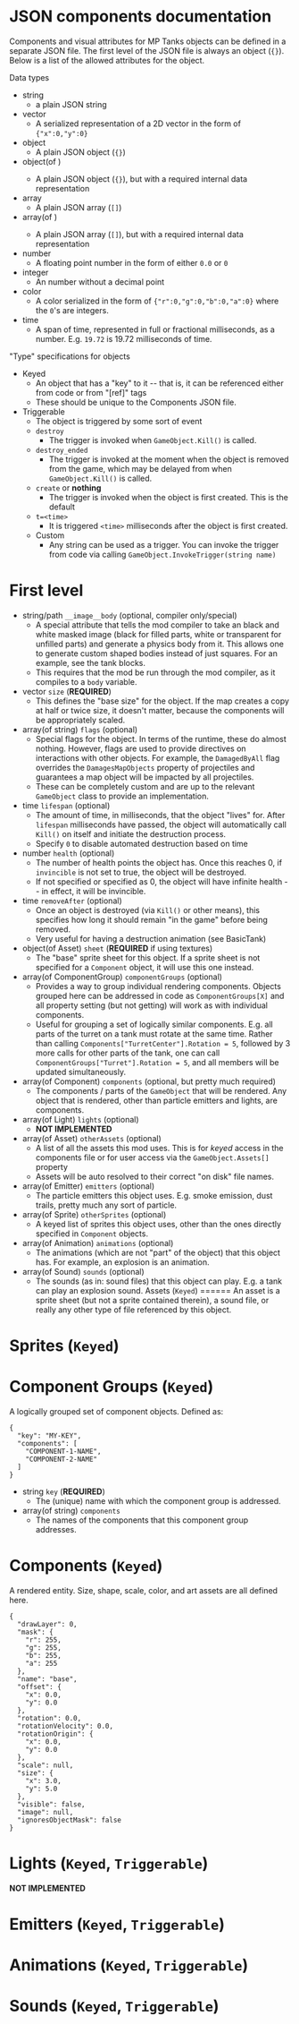 JSON components documentation
=============================

Components and visual attributes for MP Tanks objects can be defined in a separate
JSON file. The first level of the JSON file is always an object (`{}`). Below is a 
list of the allowed attributes for the object.

Data types
 - string
   - a plain JSON string
 - vector 
   - A serialized representation of a 2D vector in the form of `{"x":0,"y":0}`
 - object 
   - A plain JSON object (`{}`)
 - object(of <type>)
   - A plain JSON object (`{}`), but with a required internal data representation
 - array 
   - A plain JSON array (`[]`)
 - array(of <type>) 
   - A plain JSON array (`[]`), but with a required internal data representation
 - number
   - A floating point number in the form of either `0.0` or `0`
 - integer
   - An number without a decimal point
 - color
   - A color serialized in the form of `{"r":0,"g":0,"b":0,"a":0}` where the `0`'s are integers.
 - time
   - A span of time, represented in full or fractional milliseconds, as a number. E.g. `19.72` is 19.72 milliseconds of time.

"Type" specifications for objects
 - Keyed
   - An object that has a "key" to it -- that is, it can be referenced either from code or from "[ref]" tags
   - These should be unique to the Components JSON file.
 - Triggerable
   - The object is triggered by some sort of event
   - `destroy`
     - The trigger is invoked when `GameObject.Kill()` is called.
   - `destroy_ended`
     - The trigger is invoked at the moment when the object is removed from the game, which may be delayed from when `GameObject.Kill()` is called.
   - `create` or **nothing**
     - The trigger is invoked when the object is first created. This is the default
   - `t=<time>`
     - It is triggered `<time>` milliseconds after the object is first created.
   - Custom
     - Any string can be used as a trigger. You can invoke the trigger from code via calling `GameObject.InvokeTrigger(string name)`

First level
===========
 - string/path `__image__body` (optional, compiler only/special)
   - A special attribute that tells the mod compiler to take an black and white masked image (black for filled parts, white or transparent for unfilled parts) and generate a physics body from it. This allows one to generate custom shaped bodies instead of just squares. For an example, see the tank blocks.
   - This requires that the mod be run through the mod compiler, as it compiles to a `body` variable.
 - vector `size` (**REQUIRED**)
   - This defines the "base size" for the object. If the map creates a copy at half or twice size, it doesn't matter, because the components will be appropriately scaled.
 - array(of string) `flags` (optional)
   - Special flags for the object. In terms of the runtime, these do almost nothing. However, flags are used to provide directives on interactions with other objects. For example, the `DamagedByAll` flag overrides the `DamagesMapObjects` property of projectiles and guarantees a map object will be impacted by all projectiles.
   - These can be completely custom and are up to the relevant `GameObject` class to provide an implementation.
 - time `lifespan` (optional)
   - The amount of time, in milliseconds, that the object "lives" for. After `lifespan` milliseconds have passed, the object will automatically call `Kill()` on itself and initiate the destruction process.
   - Specify `0` to disable automated destruction based on time
 - number `health` (optional)
   - The number of health points the object has. Once this reaches 0, if `invincible` is not set to true, the object will be destroyed.
   - If not specified or specified as 0, the object will have infinite health -- in effect, it will be invincible.
 - time `removeAfter` (optional)
   - Once an object is destroyed (via `Kill()` or other means), this specifies how long it should remain "in the game" before being removed.
   - Very useful for having a destruction animation (see BasicTank)
 - object(of Asset) `sheet` (**REQUIRED** if using textures)
   - The "base" sprite sheet for this object. If a sprite sheet is not specified for a `Component` object, it will use this one instead.
 - array(of ComponentGroup) `componentGroups` (optional)
   - Provides a way to group individual rendering components. Objects grouped here can be addressed in code as `ComponentGroups[X]` and all property setting (but not getting) will work as with individual components.
   - Useful for grouping a set of logically similar components. E.g. all parts of the turret on a tank must rotate at the same time. Rather than calling `Components["TurretCenter"].Rotation = 5`, followed by 3 more calls for other parts of the tank, one can call `ComponentGroups["Turret"].Rotation = 5`, and all members will be updated simultaneously.
 - array(of Component) `components` (optional, but pretty much required)
   - The components / parts of the `GameObject` that will be rendered. Any object that is rendered, other than particle emitters and lights, are components.
 - array(of Light) `lights` (optional)
   - **NOT IMPLEMENTED**
 - array(of Asset) `otherAssets` (optional)
   - A list of all the assets this mod uses. This is for _keyed_ access in the components file or for user access via the `GameObject.Assets[]` property
   - Assets will be auto resolved to their correct "on disk" file names.
 - array(of Emitter) `emitters` (optional)
   - The particle emitters this object uses. E.g. smoke emission, dust trails, pretty much any sort of particle.
 - array(of Sprite) `otherSprites` (optional)
   - A keyed list of sprites this object uses, other than the ones directly specified in `Component` objects.
 - array(of Animation) `animations` (optional)
   - The animations (which are not "part" of the object) that this object has. For example, an explosion is an animation.
 - array(of Sound) `sounds` (optional)
   - The sounds (as in: sound files) that this object can play. E.g. a tank can play an explosion sound.
Assets (`Keyed`)
======
An asset is a sprite sheet (but not a sprite contained therein), a sound file, or really any other type of file referenced by this object.

Sprites (`Keyed`)
=======


Component Groups (`Keyed`)
================
A logically grouped set of component objects. Defined as:
```
{
  "key": "MY-KEY",
  "components": [
    "COMPONENT-1-NAME",
    "COMPONENT-2-NAME"
  ]
}
```
 - string `key` (**REQUIRED**)
   - The (unique) name with which the component group is addressed.
 - array(of string) `components`
   - The names of the components that this component group addresses.

Components (`Keyed`)
==========
A rendered entity. Size, shape, scale, color, and art assets are all defined here.

```
{
  "drawLayer": 0,
  "mask": {
    "r": 255,
    "g": 255,
    "b": 255,
    "a": 255
  },
  "name": "base",
  "offset": {
    "x": 0.0,
    "y": 0.0
  },
  "rotation": 0.0,
  "rotationVelocity": 0.0,
  "rotationOrigin": {
    "x": 0.0,
    "y": 0.0
  },
  "scale": null,
  "size": {
    "x": 3.0,
    "y": 5.0
  },
  "visible": false,
  "image": null,
  "ignoresObjectMask": false
}
```

Lights (`Keyed`, `Triggerable`)
======
**NOT IMPLEMENTED**

Emitters (`Keyed`, `Triggerable`)
========

Animations (`Keyed`, `Triggerable`)
==========

Sounds (`Keyed`, `Triggerable`)
======